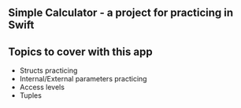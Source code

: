 ## Simple Calculator - a project for practicing in Swift



## Topics to cover with this app

* Structs practicing
* Internal/External parameters practicing
* Access levels
* Tuples

